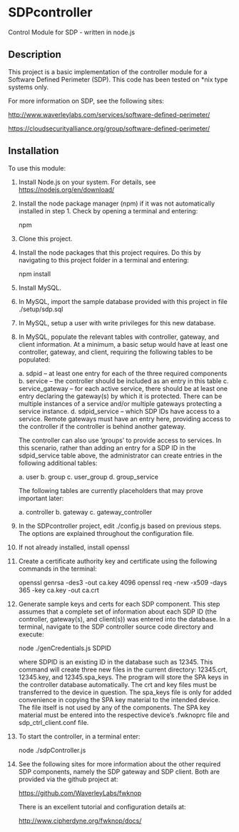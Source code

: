 # SDPcontroller
Control Module for SDP - written in node.js

## Description
This project is a basic implementation of the controller module for a 
Software Defined Perimeter (SDP). This code has been tested on *nix 
type systems only.

For more information on SDP, see the following sites:

http://www.waverleylabs.com/services/software-defined-perimeter/

https://cloudsecurityalliance.org/group/software-defined-perimeter/

## Installation
To use this module:

1.  Install Node.js on your system. For details, see 
     https://nodejs.org/en/download/
 
2.  Install the node package manager (npm) if it was not automatically
    installed in step 1. Check by opening a terminal and entering: 

    npm

3.  Clone this project.

4.  Install the node packages that this project requires. Do this by
    navigating to this project folder in a terminal and entering:

    npm install

4.  Install MySQL.

5.  In MySQL, import the sample database provided with this project
    in file ./setup/sdp.sql 
    
6.  In MySQL, setup a user with write privileges for this new database.

7.  In MySQL, populate the relevant tables with controller, gateway, 
    and client information. At a minimum, a basic setup would have at 
    least one controller, gateway, and client, requiring the following 
    tables to be populated:
    
    a.  sdpid – at least one entry for each of the three required 
        components
    b.  service – the controller should be included as an entry in this
        table
    c.  service_gateway – for each active service, there should be at 
        least one entry declaring the gateway(s) by which it is 
        protected. There can be multiple instances of a service and/or 
        multiple gateways protecting a service instance.
    d.  sdpid_service – which SDP IDs have access to a service. Remote 
        gateways must have an entry here, providing access to the 
        controller if the controller is behind another gateway.
        
    The controller can also use ‘groups’ to provide access to services. 
    In this scenario, rather than adding an entry for a SDP ID in the 
    sdpid_service table above, the administrator can create entries in 
    the following additional tables:
    
    a.  user
    b.  group
    c.  user_group
    d.  group_service

    The following tables are currently placeholders that may prove 
    important later:
    
    a.  controller
    b.  gateway
    c.  gateway_controller
    
8.  In the SDPcontroller project, edit ./config.js based on previous 
    steps. The options are explained throughout the configuration file.
    
9.  If not already installed, install openssl 

10. Create a certificate authority key and certificate using the 
    following commands in the terminal:

    openssl genrsa -des3 -out ca.key 4096
    openssl req -new -x509 -days 365 -key ca.key -out ca.crt

11. Generate sample keys and certs for each SDP component. This step 
    assumes that a complete set of information about each SDP ID 
    (the controller, gateway(s), and client(s)) was entered into the 
    database. In a terminal, navigate to the SDP controller source code
    directory and execute:

    node ./genCredentials.js SDPID

    where SDPID is an existing ID in the database such as 12345. This 
    command will create three new files in the current directory: 
    12345.crt, 12345.key, and 12345.spa_keys. The program will store 
    the SPA keys in the controller database automatically. The crt and
    key files must be transferred to the device in question. The 
    spa_keys file is only for added convenience in copying the SPA key 
    material to the intended device. The file itself is not used by 
    any of the components. The SPA key material must be entered into 
    the respective device’s .fwknoprc file and sdp_ctrl_client.conf 
    file.

12. To start the controller, in a terminal enter: 

    node ./sdpController.js

13. See the following sites for more information about the other 
    required SDP components, namely the SDP gateway and SDP client.
    Both are provided via the github project at:

    https://github.com/WaverleyLabs/fwknop

    There is an excellent tutorial and configuration details at:

    http://www.cipherdyne.org/fwknop/docs/
